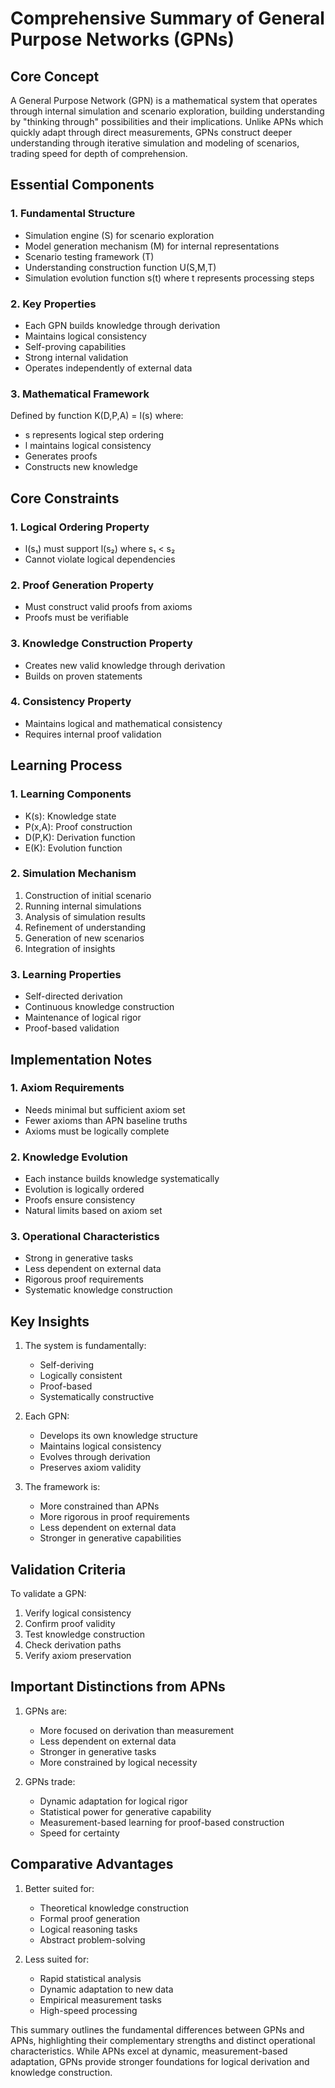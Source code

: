 # Comprehensive Summary of General Purpose Networks (GPNs)

## Core Concept
A General Purpose Network (GPN) is a mathematical system that operates through internal simulation and scenario exploration, building understanding by "thinking through" possibilities and their implications. Unlike APNs which quickly adapt through direct measurements, GPNs construct deeper understanding through iterative simulation and modeling of scenarios, trading speed for depth of comprehension.

## Essential Components

### 1. Fundamental Structure
- Simulation engine (S) for scenario exploration
- Model generation mechanism (M) for internal representations
- Scenario testing framework (T)
- Understanding construction function U(S,M,T)
- Simulation evolution function s(t) where t represents processing steps

### 2. Key Properties
- Each GPN builds knowledge through derivation
- Maintains logical consistency
- Self-proving capabilities
- Strong internal validation
- Operates independently of external data

### 3. Mathematical Framework
Defined by function K(D,P,A) = l(s) where:
- s represents logical step ordering
- l maintains logical consistency
- Generates proofs
- Constructs new knowledge

## Core Constraints

### 1. Logical Ordering Property
- l(s₁) must support l(s₂) where s₁ < s₂
- Cannot violate logical dependencies

### 2. Proof Generation Property
- Must construct valid proofs from axioms
- Proofs must be verifiable

### 3. Knowledge Construction Property
- Creates new valid knowledge through derivation
- Builds on proven statements

### 4. Consistency Property
- Maintains logical and mathematical consistency
- Requires internal proof validation

## Learning Process

### 1. Learning Components
- K(s): Knowledge state
- P(x,A): Proof construction
- D(P,K): Derivation function
- E(K): Evolution function

### 2. Simulation Mechanism
1. Construction of initial scenario
2. Running internal simulations
3. Analysis of simulation results
4. Refinement of understanding
5. Generation of new scenarios
6. Integration of insights

### 3. Learning Properties
- Self-directed derivation
- Continuous knowledge construction
- Maintenance of logical rigor
- Proof-based validation

## Implementation Notes

### 1. Axiom Requirements
- Needs minimal but sufficient axiom set
- Fewer axioms than APN baseline truths
- Axioms must be logically complete

### 2. Knowledge Evolution
- Each instance builds knowledge systematically
- Evolution is logically ordered
- Proofs ensure consistency
- Natural limits based on axiom set

### 3. Operational Characteristics
- Strong in generative tasks
- Less dependent on external data
- Rigorous proof requirements
- Systematic knowledge construction

## Key Insights

1. The system is fundamentally:
   - Self-deriving
   - Logically consistent
   - Proof-based
   - Systematically constructive

2. Each GPN:
   - Develops its own knowledge structure
   - Maintains logical consistency
   - Evolves through derivation
   - Preserves axiom validity

3. The framework is:
   - More constrained than APNs
   - More rigorous in proof requirements
   - Less dependent on external data
   - Stronger in generative capabilities

## Validation Criteria

To validate a GPN:
1. Verify logical consistency
2. Confirm proof validity
3. Test knowledge construction
4. Check derivation paths
5. Verify axiom preservation

## Important Distinctions from APNs

1. GPNs are:
   - More focused on derivation than measurement
   - Less dependent on external data
   - Stronger in generative tasks
   - More constrained by logical necessity

2. GPNs trade:
   - Dynamic adaptation for logical rigor
   - Statistical power for generative capability
   - Measurement-based learning for proof-based construction
   - Speed for certainty

## Comparative Advantages

1. Better suited for:
   - Theoretical knowledge construction
   - Formal proof generation
   - Logical reasoning tasks
   - Abstract problem-solving

2. Less suited for:
   - Rapid statistical analysis
   - Dynamic adaptation to new data
   - Empirical measurement tasks
   - High-speed processing

This summary outlines the fundamental differences between GPNs and APNs, highlighting their complementary strengths and distinct operational characteristics. While APNs excel at dynamic, measurement-based adaptation, GPNs provide stronger foundations for logical derivation and knowledge construction.

